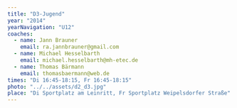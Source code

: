 ```yaml
---
title: "D3-Jugend"
year: "2014"
yearNavigation: "U12"
coaches:
  - name: Jann Brauner
    email: ra.jannbrauner@gmail.com
  - name: Michael Hesselbarth
    email: michael.hesselbarth@mh-etec.de
  - name: Thomas Bärmann
    email: thomasbaermann@web.de
times: "Di 16:45-18:15, Fr 16:45-18:15"
photo: "../../assets/d2_d3.jpg"
place: "Di Sportplatz am Leinritt, Fr Sportplatz Weipelsdorfer Straße"
---
```

